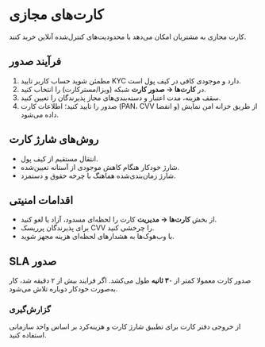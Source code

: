 # کارت‌های مجازی

کارت مجازی به مشتریان امکان می‌دهد با محدودیت‌های کنترل‌شده آنلاین خرید کنند.

## فرآیند صدور
1. مطمئن شوید حساب کاربر تایید KYC دارد و موجودی کافی در کیف پول است.
2. در **کارت‌ها → صدور کارت** شبکه (ویزا/مسترکارت) را انتخاب کنید.
3. سقف هزینه، مدت اعتبار و دسته‌بندی‌های مجاز پذیرندگان را تعیین کنید.
4. صدور را تایید کنید؛ اطلاعات کارت (PAN، CVV و انقضا) از طریق خزانه امن نمایش داده می‌شود.

## <a id="funding-options"></a>روش‌های شارژ کارت
- انتقال مستقیم از کیف پول.
- شارژ خودکار هنگام کاهش موجودی از آستانه تعیین‌شده.
- شارژ زمان‌بندی‌شده هماهنگ با چرخه حقوق و دستمزد.

## <a id="card-security"></a>اقدامات امنیتی
- از بخش **کارت‌ها → مدیریت** کارت را لحظه‌ای مسدود، آزاد یا لغو کنید.
- برای پذیرندگان پرریسک CVV را چرخشی کنید.
- با وب‌هوک‌ها به هشدارهای لحظه‌ای هزینه مجهز شوید.

## <a id="issue-card"></a>SLA صدور
صدور کارت معمولا کمتر از **۳۰ ثانیه** طول می‌کشد. اگر فرایند بیش از ۲ دقیقه شد، کار به‌صورت خودکار دوباره تلاش می‌شود.

### گزارش‌گیری
از خروجی دفتر کارت برای تطبیق شارژ کارت و هزینه‌کرد بر اساس واحد سازمانی استفاده کنید.
